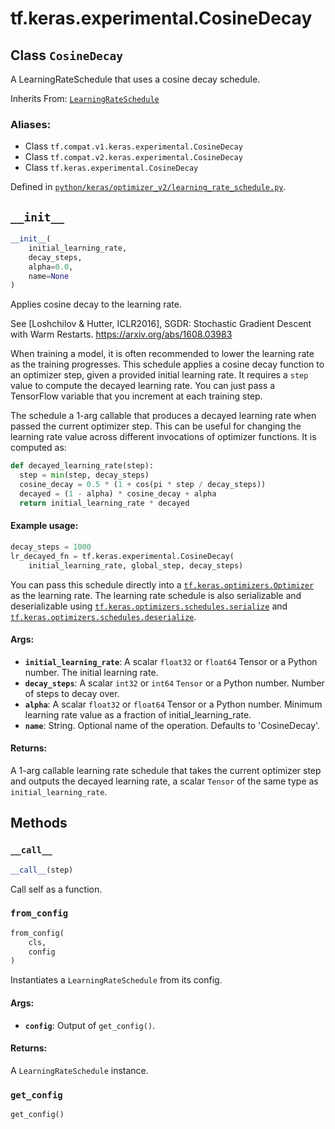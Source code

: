 <div itemscope itemtype="http://developers.google.com/ReferenceObject">
<meta itemprop="name" content="tf.keras.experimental.CosineDecay" />
<meta itemprop="path" content="Stable" />
<meta itemprop="property" content="__call__"/>
<meta itemprop="property" content="__init__"/>
<meta itemprop="property" content="from_config"/>
<meta itemprop="property" content="get_config"/>
</div>

# tf.keras.experimental.CosineDecay

## Class `CosineDecay`

A LearningRateSchedule that uses a cosine decay schedule.

Inherits From: [`LearningRateSchedule`](../../../tf/keras/optimizers/schedules/LearningRateSchedule.md)

### Aliases:

* Class `tf.compat.v1.keras.experimental.CosineDecay`
* Class `tf.compat.v2.keras.experimental.CosineDecay`
* Class `tf.keras.experimental.CosineDecay`



Defined in [`python/keras/optimizer_v2/learning_rate_schedule.py`](/code/stable/tensorflow/python/keras/optimizer_v2/learning_rate_schedule.py).

<!-- Placeholder for "Used in" -->


<h2 id="__init__"><code>__init__</code></h2>

``` python
__init__(
    initial_learning_rate,
    decay_steps,
    alpha=0.0,
    name=None
)
```

Applies cosine decay to the learning rate.

See [Loshchilov & Hutter, ICLR2016], SGDR: Stochastic Gradient Descent
with Warm Restarts. https://arxiv.org/abs/1608.03983

When training a model, it is often recommended to lower the learning rate as
the training progresses. This schedule applies a cosine decay function
to an optimizer step, given a provided initial learning rate.
It requires a `step` value to compute the decayed learning rate. You can
just pass a TensorFlow variable that you increment at each training step.

The schedule a 1-arg callable that produces a decayed learning
rate when passed the current optimizer step. This can be useful for changing
the learning rate value across different invocations of optimizer functions.
It is computed as:

```python
def decayed_learning_rate(step):
  step = min(step, decay_steps)
  cosine_decay = 0.5 * (1 + cos(pi * step / decay_steps))
  decayed = (1 - alpha) * cosine_decay + alpha
  return initial_learning_rate * decayed
```

#### Example usage:


```python
decay_steps = 1000
lr_decayed_fn = tf.keras.experimental.CosineDecay(
    initial_learning_rate, global_step, decay_steps)
```

You can pass this schedule directly into a <a href="../../../tf/keras/optimizers/Optimizer.md"><code>tf.keras.optimizers.Optimizer</code></a>
as the learning rate. The learning rate schedule is also serializable and
deserializable using <a href="../../../tf/keras/optimizers/schedules/serialize.md"><code>tf.keras.optimizers.schedules.serialize</code></a> and
<a href="../../../tf/keras/optimizers/schedules/deserialize.md"><code>tf.keras.optimizers.schedules.deserialize</code></a>.

#### Args:


* <b>`initial_learning_rate`</b>: A scalar `float32` or `float64` Tensor or a
  Python number. The initial learning rate.
* <b>`decay_steps`</b>: A scalar `int32` or `int64` `Tensor` or a Python number.
  Number of steps to decay over.
* <b>`alpha`</b>: A scalar `float32` or `float64` Tensor or a Python number.
  Minimum learning rate value as a fraction of initial_learning_rate.
* <b>`name`</b>: String. Optional name of the operation.  Defaults to 'CosineDecay'.

#### Returns:

A 1-arg callable learning rate schedule that takes the current optimizer
step and outputs the decayed learning rate, a scalar `Tensor` of the same
type as `initial_learning_rate`.




## Methods

<h3 id="__call__"><code>__call__</code></h3>

``` python
__call__(step)
```

Call self as a function.


<h3 id="from_config"><code>from_config</code></h3>

``` python
from_config(
    cls,
    config
)
```

Instantiates a `LearningRateSchedule` from its config.


#### Args:


* <b>`config`</b>: Output of `get_config()`.


#### Returns:

A `LearningRateSchedule` instance.


<h3 id="get_config"><code>get_config</code></h3>

``` python
get_config()
```







